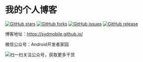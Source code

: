 # 我的个人博客

[![GitHub stars](https://img.shields.io/github/stars/sydmobile/sydmobile.github.io.svg)](https://github.com/Gaohaoyang/gaohaoyang.github.io/stargazers)
[![GitHub forks](https://img.shields.io/github/forks/sydmobile/sydmobile.github.io.svg)](https://github.com/sydmobile/sydmobile.github.io/network)
[![GitHub issues](https://img.shields.io/github/issues/sydmobile/sydmobile.github.io.svg)](https://github.com/sydmobile/sydmobile.github.io/issues)
[![GitHub release](https://img.shields.io/github/release/sydmobile/sydmobile.github.io.svg)](https://github.com/sydmobile/sydmobile.github.io/releases)

博客地址：https://sydmobile.github.io/    

微信公众号：Android开发者家园    

![扫一扫关注公众号，获取更多干货](http://upload-images.jianshu.io/upload_images/6737388-e9bb96f87d9e944b?imageMogr2/auto-orient/strip%7CimageView2/2/w/1240)

